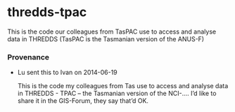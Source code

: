thredds-tpac
============

This is the code our colleagues from TasPAC use to access and analyse data in THREDDS (TasPAC is the Tasmanian version of the ANUS-F)

### Provenance

- Lu sent this to Ivan on 2014-06-19

    This is the code my colleagues from Tas use to access and analyse data in THREDDS - TPAC – the Tasmanian version of the NCI-....
    I’d like to share it in the GIS-Forum, they say that’d OK. 
 

